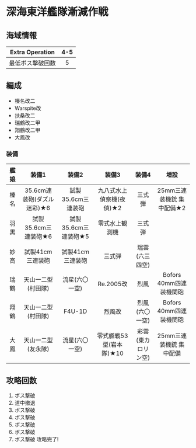 # 深海東洋艦隊漸減作戦

## 海域情報

|Extra Operation| 4-5 |
|:-:| :-:|
|最低ボス撃破回数| 5 |

## 編成

- 榛名改二
- Warspite改
- 扶桑改二
- 瑞鶴改二甲
- 翔鶴改二甲
- 大鳳改


### 装備

| 艦娘 | 装備1                      | 装備2                | 装備3                    | 装備4              | 増設                    |
| :-:  | :---------------------:    | :----------------:   | :---------:              | :-:                | :-:                     |
| 榛名 | 35.6cm連装砲(ダズル迷彩)★6 | 試製35.6cm三連装砲   | 九八式水上偵察機(夜偵)★2 | 三式弾             | 25mm三連装機銃 集中配備★2                        |
| 羽黒 | 試製35.6cm三連装砲★6       | 試製35.6cm三連装砲★5 | 零式水上観測機           | 三式弾             |                         |
| 妙高 | 試製41cm三連装砲           | 試製41cm三連装砲     | 三式弾                   | 瑞雲(六三四空)     |                         |
| 瑞鶴 | 天山一二型(村田隊)         | 流星(六〇一空)       | Re.2005改                | 烈風               | Bofors 40mm四連装機関砲 |
| 翔鶴 | 天山一二型(村田隊)         | F4U-1D               | 烈風改                   | 烈風(六〇一空)     | Bofors 40mm四連装機関砲 |
| 大鳳 | 天山一二型(友永隊)         | 流星(六〇一空)       | 零式艦戦53型(岩本隊)★10  | 彩雲(東カロリン空) | 25mm三連装機銃 集中配備 |

## 攻略回数

1. ボス撃破
1. 道中撤退
1. ボス撃破
1. ボス撃破
1. ボス撃破
1. ボス撃破
1. ボス撃破 攻略完了!